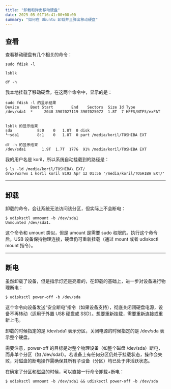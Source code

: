 ```yaml
---
title: "卸载和弹出移动硬盘"
date: 2025-05-01T16:41:00+08:00
summary: "如何在 Ubuntu 卸载并且弹出移动硬盘"
---
```


## 查看

查看移动硬盘有几个相关的命令：

```
sudo fdisk -l

lsblk

df -h
```

我本地挂载了移动硬盘，在这两个命令中，显示的是：

```shell
sudo fdisk -l 的显示结果
Device     Boot Start        End    Sectors  Size Id Type
/dev/sda1  *     2048 3907027119 3907025072  1.8T  7 HPFS/NTFS/exFAT


lsblk 的显示结果
sda           8:0    0   1.8T  0 disk 
└─sda1        8:1    0   1.8T  0 part /media/koril/TOSHIBA EXT

df -h 的显示结果
/dev/sda1       1.9T  1.7T  177G  91% /media/koril/TOSHIBA EXT
```

我的用户名是 koril，所以系统自动挂载到的路径是：

```shell
$ ls -ld /media/koril/TOSHIBA\ EXT/
drwxrwxrwx 1 koril koril 8192 Apr 12 01:56 '/media/koril/TOSHIBA EXT/'
```

---

## 卸载

卸载的命令，会让系统无法访问该分区，但实际上不会断电：

```shell
$ udisksctl unmount -b /dev/sda1
Unmounted /dev/sda1.
```

这个命令和 umount 类似，但是 umount 是需要 sudo 权限的。执行这个命令后，USB 设备保持物理连接，硬盘仍可重新挂载（通过 mount 或者 udisksctl mount 指令）。

---

## 断电

虽然卸载了设备，但是指示灯还是亮着的，在卸载的基础上，进一步对设备进行物理断电：

```shell
$ udisksctl power-off -b /dev/sda
```

这个命令向设备发送“安全断电”指令（如果设备支持），彻底关闭闭硬盘电源，设备不再转动（适用于外置 USB 硬盘或 SSD）。想要重新挂载，需要重新连接或重新上电。

卸载的时候指定的是 /dev/sda1 表示分区，关闭电源的时候指定的是 /dev/sda 表示整个硬盘。

需要注意，power-off 的目标是对整个物理设备（如整个磁盘 /dev/sda）断电，而非单个分区（如 /dev/sda1）。若设备上有任何分区仍处于挂载状态，操作会失败，对磁盘的断电操作需确保其所有子设备（分区）均已处于非活跃状态。

在确定了分区和磁盘的时候，可以直接一行命令卸载+断电：

```shell
$ udisksctl unmount -b /dev/sda1 && udisksctl power-off -b /dev/sda 
```

